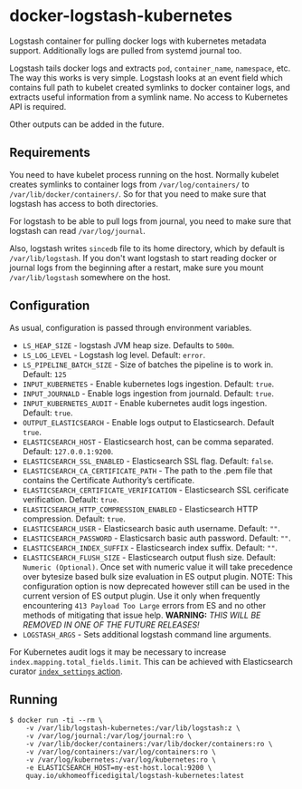 # docker-logstash-kubernetes

Logstash container for pulling docker logs with kubernetes metadata support.
Additionally logs are pulled from systemd journal too.

Logstash tails docker logs and extracts `pod`, `container_name`, `namespace`,
etc. The way this works is very simple. Logstash looks at an event field which
contains full path to kubelet created symlinks to docker container logs, and
extracts useful information from a symlink name. No access to Kubernetes API
is required.

Other outputs can be added in the future.

## Requirements

You need to have kubelet process running on the host. Normally kubelet creates
symlinks to container logs from `/var/log/containers/` to
`/var/lib/docker/containers/`. So for that you need to make sure that logstash
has access to both directories.

For logstash to be able to pull logs from journal, you need to make sure that
logstash can read `/var/log/journal`.

Also, logstash writes `sincedb` file to its home directory, which by default is
`/var/lib/logstash`. If you don't want logstash to start reading docker or
journal logs from the beginning after a restart, make sure you mount
`/var/lib/logstash` somewhere on the host.

## Configuration

As usual, configuration is passed through environment variables.

- `LS_HEAP_SIZE` - logstash JVM heap size. Defaults to `500m`.
- `LS_LOG_LEVEL` - Logstash log level. Default: `error`.
- `LS_PIPELINE_BATCH_SIZE` - Size of batches the pipeline is to work in. Default: `125`
- `INPUT_KUBERNETES` - Enable kubernetes logs ingestion. Default: `true`.
- `INPUT_JOURNALD` - Enable logs ingestion from journald. Default: `true`.
- `INPUT_KUBERNETES_AUDIT` - Enable kubernetes audit logs ingestion. Default: `true`.
- `OUTPUT_ELASTICSEARCH` - Enable logs output to Elasticsearch. Default `true`.
- `ELASTICSEARCH_HOST` - Elasticsearch host, can be comma separated. Default: `127.0.0.1:9200`.
- `ELASTICSEARCH_SSL_ENABLED` - Elasticsearch SSL flag. Default: `false`.
- `ELASTICSEARCH_CA_CERTIFICATE_PATH` - The path to the .pem file that contains the Certificate Authority’s certificate.
- `ELASTICSEARCH_CERTIFICATE_VERIFICATION` - Elasticsearch SSL cerificate verification. Default: `true`.
- `ELASTICSEARCH_HTTP_COMPRESSION_ENABLED` - Elasticsearch HTTP compression. Default: `true`.
- `ELASTICSEARCH_USER` - Elasticsearch basic auth username. Default: `""`.
- `ELASTICSEARCH_PASSWORD` - Elasticsarch basic auth password. Default: `""`.
- `ELASTICSEARCH_INDEX_SUFFIX` - Elasticsearch index suffix. Default: `""`.
- `ELASTICSEARCH_FLUSH_SIZE` - Elasticsearch output flush size. Default: `Numeric (Optional)`. Once set with numeric value it will take precedence over bytesize based bulk size evaluation in ES output plugin. NOTE: This configuration option is now deprecated however still can be used in the current version of ES output plugin. Use it only when frequently encountering `413 Payload Too Large` errors from ES and no other methods of mitigating that issue help. 
**WARNING:** *THIS WILL BE REMOVED IN ONE OF THE FUTURE RELEASES!*
- `LOGSTASH_ARGS` - Sets additional logstash command line arguments.

For Kubernetes audit logs it may be necessary to increase `index.mapping.total_fields.limit`. This can be achieved with Elasticsearch curator [`index_settings` action](https://www.elastic.co/guide/en/elasticsearch/client/curator/5.1/index_settings.html).

## Running

```
$ docker run -ti --rm \
    -v /var/lib/logstash-kubernetes:/var/lib/logstash:z \
    -v /var/log/journal:/var/log/journal:ro \
    -v /var/lib/docker/containers:/var/lib/docker/containers:ro \
    -v /var/log/containers:/var/log/containers:ro \
    -v /var/log/kubernetes:/var/log/kubernetes:ro \
    -e ELASTICSEARCH_HOST=my-est-host.local:9200 \
    quay.io/ukhomeofficedigital/logstash-kubernetes:latest
```
